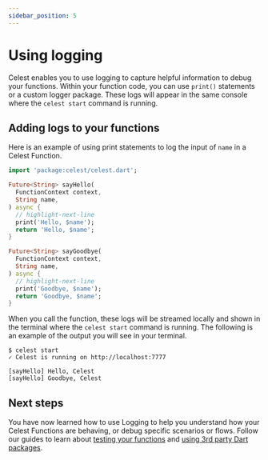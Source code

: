 ```yaml
---
sidebar_position: 5
---
```


# Using logging

Celest enables you to use logging to capture helpful information to debug your functions. Within your function code, you can use `print()` statements or a custom logger package. These logs will appear in the same console where the `celest start` command is running.

## Adding logs to your functions

Here is an example of using print statements to log the input of `name` in a Celest Function.

```dart
import 'package:celest/celest.dart';

Future<String> sayHello(
  FunctionContext context, 
  String name,
) async {
  // highlight-next-line
  print('Hello, $name');
  return 'Hello, $name';
}

Future<String> sayGoodbye(
  FunctionContext context, 
  String name,
) async {
  // highlight-next-line
  print('Goodbye, $name');
  return 'Goodbye, $name';
}
```

When you call the function, these logs will be streamed locally and shown in the terminal where the `celest start` command is running. The following is an example of the output you will see in your terminal.

```shell
$ celest start
✓ Celest is running on http://localhost:7777

[sayHello] Hello, Celest
[sayHello] Goodbye, Celest
```

## Next steps

You have now learned how to use Logging to help you understand how your Celest Functions are behaving, or debug specific scenarios or flows. Follow our guides to learn about [testing your functions](/docs/functions/testing.md) and [using 3rd party Dart packages](/docs/functions/packages.md).
